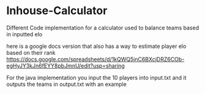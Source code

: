 # Inhouse-Calculator
Different Code implementation for a calculator used to balance teams based in inputted elo

here is a google docs version that also has a way to estimate player elo based on their rank
https://docs.google.com/spreadsheets/d/1kQWQ5jnC6BXcjDRZ6COb-egHyJY3kJn6fEYY8pbJmnU/edit?usp=sharing

For the java implementation you input the 10 players into input.txt and it outputs the teams in output.txt with an example 
